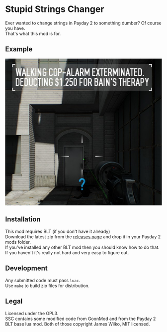# Stupid Strings Changer
Ever wanted to change strings in Payday 2 to something dumber? Of course you have.  
That's what this mod is for.

## Example
![walking cop-alarm exterminated](/example.png)

## Installation
This mod requires BLT (if you don't have it already)  
Download the latest zip from the [releases page](https://github.com/zekesonxx/ssc/releases) and drop it in your Payday 2 mods folder.  
If you've installed any other BLT mod then you should know how to do that.  
If you haven't it's really not hard and very easy to figure out.

## Development
Any submitted code must pass `luac`.  
Use `make` to build zip files for distribution.

## Legal
Licensed under the GPL3.  
SSC contains some modified code from GoonMod and from the Payday 2 BLT base lua mod. Both of those copyright James Wilko, MIT licensed.
